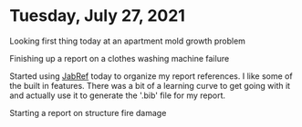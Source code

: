 # Tuesday, July 27, 2021

Looking first thing today at an apartment mold growth problem

Finishing up a report on a clothes washing machine failure

Started using [JabRef](https://www.jabref.org/) today to organize my report references. I like some of the built in features. There was a bit of a learning curve to get going with it and actually use it to generate the '.bib' file for my report.

Starting a report on structure fire damage